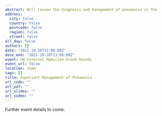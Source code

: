 ```yaml
---
abstract: Will review the diagnosis and management of pneumonia in the inpatient setting. 
address:
  city: false
  country: false
  postcode: false
  region: false
  street: false
all_day: false
authors: []
date: "2021-10-26T12:00:00Z"
date_end: "2021-10-26T13:00:00Z"
event: UH Internal Medicine Grand Rounds
event_url: false
location: Zoom
tags: []
title: Inpatient Management of Pneumonia
url_code: ""
url_pdf: ""
url_slides: ""
url_video: ""
---
```


Further event details to come.
